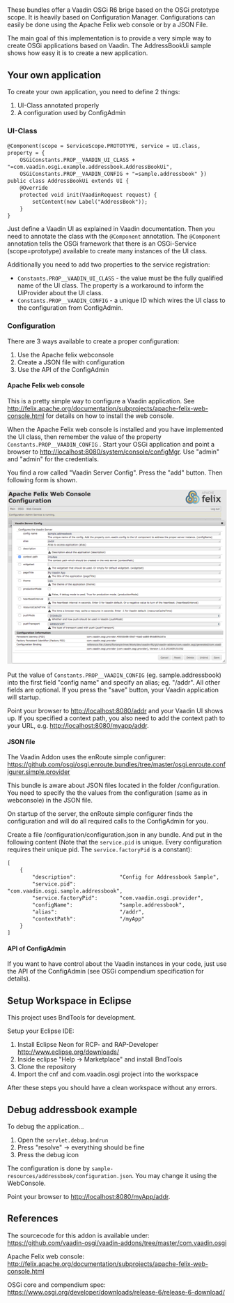 # 

These bundles offer a Vaadin OSGi R6 brige based on the OSGi prototype scope. It is heavily based on Configuration Manager. Configurations can easily be done using the Apache Felix web console or by a JSON File.

The main goal of this implementation is to provide a very simple way to create OSGi applications based on Vaadin. The AddressBookUi sample shows how easy it is to create a new application.

## Your own application

To create your own application, you need to define 2 things:

1.  UI-Class annotated properly
2.  A configuration used by ConfigAdmin

### UI-Class

	@Component(scope = ServiceScope.PROTOTYPE, service = UI.class, property = {
		OSGiConstants.PROP__VAADIN_UI_CLASS + "=com.vaadin.osgi.example.addressbook.AddressBookUi",
		OSGiConstants.PROP__VAADIN_CONFIG + "=sample.addressbook" })
	public class AddressBookUi extends UI {
		@Override
		protected void init(VaadinRequest request) {
			setContent(new Label("AddressBook"));
		}
	}
 Just define a Vaadin UI as explained in Vaadin documentation. Then you need to annotate the class with the `@Component` annotation.
 The `@Component` annotation tells the OSGi framework that there is an OSGi-Service (scope=prototype) available to create many instances of the 	 UI class.
 
 Additionally you need to add two properties to the service registration:
 
*   `Constants.PROP__VAADIN_UI_CLASS` - the value must be the fully qualified name of the UI class. The property is a workaround to inform the UiProvider about the UI class.
*   `Constants.PROP__VAADIN_CONFIG` - a unique ID which wires the UI class to the configuration from ConfigAdmin.

### Configuration
There are 3 ways available to create a proper configuration:


1.  Use the Apache felix webconsole
2.  Create a JSON file with configuration
3.  Use the API of the ConfigAdmin

#### Apache Felix web console
This is a pretty simple way to configure a Vaadin application. See <http://felix.apache.org/documentation/subprojects/apache-felix-web-console.html> for details on how to install the web console. 

When the Apache Felix web console is installed and you have implemented the UI class, then remember the value of the property `Constants.PROP__VAADIN_CONFIG` .
Start your OSGi application and point a browser to <http://localhost:8080/system/console/configMgr>. Use "admin" and "admin" for the credentials.

You find a row called "Vaadin Server Config". Press the "add" button. Then following form is shown. 

![Apache Felix web console](docu/WebConsole.png "Apache Felix we bconsole") 

Put the value of `Constants.PROP__VAADIN_CONFIG` (eg. sample.addressbook) into the first field "config name" and specify an alias; eg. "/addr".
All other fields are optional. If you press the "save" button, your Vaadin application will startup.

Point your browser to <http://localhost:8080/addr> and your Vaadin UI shows up. If you specified a context path, you also need to add the context path to your URL, e.g. <http://localhost:8080/myapp/addr>.

#### JSON file
The Vaadin Addon uses the enRoute simple configurer: 
<https://github.com/osgi/osgi.enroute.bundles/tree/master/osgi.enroute.configurer.simple.provider>  

This bundle is aware about JSON files located in the folder /configuration. You need to specify the the values from the configuration (same as in webconsole) in the JSON file.

On startup of the server, the enRoute simple configurer finds the configuration and will do all required calls to the ConfigAdmin for you.

Create a file /configuration/configuration.json in any bundle. And put in the following content (Note that the `service.pid` is unique. Every configuration requires their unique pid. The `service.factoryPid` is a constant):

	[
		{
			"description":				"Config for Addressbook Sample",
			"service.pid":				"com.vaadin.osgi.sample.addressbook",
			"service.factoryPid":		"com.vaadin.osgi.provider",
			"configName":				"sample.addressbook",
			"alias":					"/addr",
			"contextPath":				"/myApp"
		}
	]


#### API of ConfigAdmin
If you want to have control about the Vaadin instances in your code, just use the API of the ConfigAdmin (see OSGi compendium specification for details).

## Setup Workspace in Eclipse
This project uses BndTools for development.

Setup your Eclipse IDE:

1. Install Eclipse Neon for RCP- and RAP-Developer <http://www.eclipse.org/downloads/>
2. Inside eclipse "Help -> Marketplace" and install BndTools
3. Clone the repository
4. Import the cnf and com.vaadin.osgi project into the workspace

After these steps you should have a clean workspace without any errors. 

## Debug addressbook example
To debug the application... 

1. Open the `servlet.debug.bndrun`
2. Press "resolve" -> everything should be fine
3. Press the debug icon

The configuration is done by  `sample-resources/addressbook/configuration.json`. You may change it using the WebConsole.

Point your browser to <http://localhost:8080/myApp/addr>.

## References

The sourcecode for this addon is available under: <https://github.com/vaadin-osgi/vaadin-addons/tree/master/com.vaadin.osgi>

Apache Felix web console: <http://felix.apache.org/documentation/subprojects/apache-felix-web-console.html>

OSGi core and compendium spec: <https://www.osgi.org/developer/downloads/release-6/release-6-download/>

